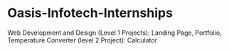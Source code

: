 # Oasis-Infotech-Internships
Web Development and Design
(Level 1 Projects):
Landing Page, Portfolio, Temperature Converter
(level 2 Project): Calculator
